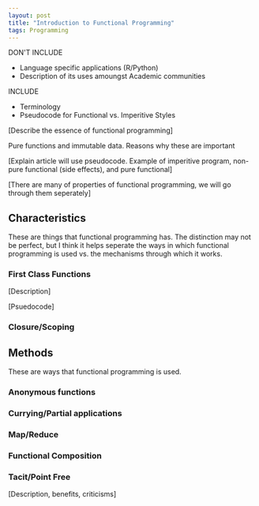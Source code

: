 ```yaml
---
layout: post
title: "Introduction to Functional Programming"
tags: Programming
---
```


DON'T INCLUDE
- Language specific applications (R/Python)
- Description of its uses amoungst Academic communities

INCLUDE
- Terminology
- Pseudocode for Functional vs. Imperitive Styles


[Describe the essence of functional programming]

Pure functions and immutable data. Reasons why these are important

[Explain article will use pseudocode. Example of imperitive program, non-pure functional (side effects), and pure functional]

[There are many of properties of functional programming, we will go through them seperately]

## Characteristics

These are things that functional programming has. The distinction may not be perfect, but I think it helps seperate the ways in which functional programming is used vs. the mechanisms through which it works.

### First Class Functions

[Description]

[Psuedocode]

### Closure/Scoping


## Methods

These are ways that functional programming is used.

### Anonymous functions

### Currying/Partial applications

### Map/Reduce

### Functional Composition

### Tacit/Point Free

[Description, benefits, criticisms]
